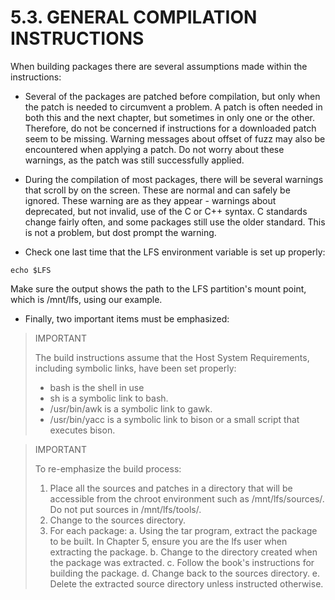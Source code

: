 # 5.3. GENERAL COMPILATION INSTRUCTIONS

When building packages there are several assumptions made within the instructions:

- Several of the packages are patched before compilation, but only when the patch is needed to circumvent a problem. A patch is often needed in both this and the next chapter, but sometimes in only one or the other. Therefore, do not be concerned if instructions for a downloaded patch seem to be missing. Warning messages about offset of fuzz may also be encountered when applying a patch. Do not worry about these warnings, as the patch was still successfully applied.

- During the compilation of most packages, there will be several warnings that scroll by on the screen. These are normal and can safely be ignored. These warning are as they appear - warnings about deprecated, but not invalid, use of the C or C++ syntax. C standards change fairly often, and some packages still use the older standard. This is not a problem, but dost prompt the warning.

- Check one last time that the LFS environment variable is set up properly:

```
echo $LFS
```

Make sure the output shows the path to the LFS partition's mount point, which is /mnt/lfs, using our example.

- Finally, two important items must be emphasized:

> IMPORTANT
>
> The build instructions assume that the Host System Requirements, including symbolic links, have been set properly:
>
> - bash is the shell in use
> - sh is a symbolic link to bash.
> - /usr/bin/awk is a symbolic link to gawk.
> - /usr/bin/yacc is a symbolic link to bison or a small script that executes bison.

> IMPORTANT
>
> To re-emphasize the build process:
>
> 1. Place all the sources and patches in a directory that will be accessible from the chroot environment such as /mnt/lfs/sources/. Do not put sources in /mnt/lfs/tools/.
> 2. Change to the sources directory.
> 3. For each package:
>  a. Using the tar program, extract the package to be built. In Chapter 5, ensure you are the lfs user when extracting the package.
>  b. Change to the directory created when the package was extracted.
>  c. Follow the book's instructions for building the package.
>  d. Change back to the sources directory.
>  e. Delete the extracted source directory unless instructed otherwise.

